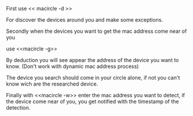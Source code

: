 First use << macircle -d >> 

For discover the devices around you and make some exceptions.



Secondly when the devices you want to get the mac address come near of you

use <<macircle -g>>
  
By deduction you will see appear the address of the device you want to know. (Don't work with dynamic mac address process)
  
  
The device you search should come in your circle alone, if not you can't know wich are the researched device.
  

Finally with <<macircle -w>> enter the mac address you want to detect, if the device come near of you, you get notified with the timestamp of the detection.




